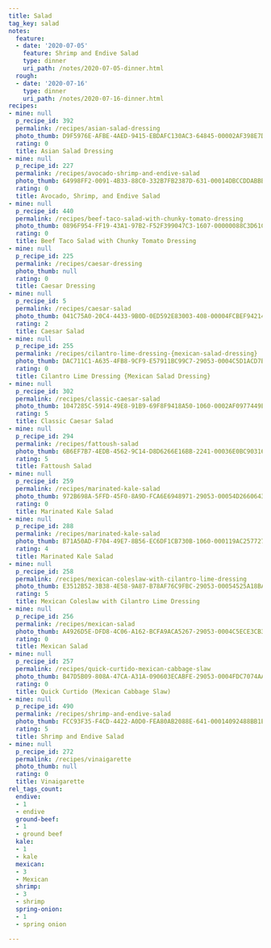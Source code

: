 ```yaml
---
title: Salad
tag_key: salad
notes:
  feature:
  - date: '2020-07-05'
    feature: Shrimp and Endive Salad
    type: dinner
    uri_path: /notes/2020-07-05-dinner.html
  rough:
  - date: '2020-07-16'
    type: dinner
    uri_path: /notes/2020-07-16-dinner.html
recipes:
- mine: null
  p_recipe_id: 392
  permalink: /recipes/asian-salad-dressing
  photo_thumb: D9F5976E-AFBE-4AED-9415-EBDAFC130AC3-64845-00002AF398E7D852.jpg
  rating: 0
  title: Asian Salad Dressing
- mine: null
  p_recipe_id: 227
  permalink: /recipes/avocado-shrimp-and-endive-salad
  photo_thumb: 64998FF2-0091-4B33-88C0-332B7FB2387D-631-00014DBCCDDABBB1.jpg
  rating: 0
  title: Avocado, Shrimp, and Endive Salad
- mine: null
  p_recipe_id: 440
  permalink: /recipes/beef-taco-salad-with-chunky-tomato-dressing
  photo_thumb: 0896F954-FF19-43A1-97B2-F52F399047C3-1607-00000088C3D61CAD.jpg
  rating: 0
  title: Beef Taco Salad with Chunky Tomato Dressing
- mine: null
  p_recipe_id: 225
  permalink: /recipes/caesar-dressing
  photo_thumb: null
  rating: 0
  title: Caesar Dressing
- mine: null
  p_recipe_id: 5
  permalink: /recipes/caesar-salad
  photo_thumb: 041C75A0-20C4-4433-9B0D-0ED592E83003-408-00004FCBEF942146.jpg
  rating: 2
  title: Caesar Salad
- mine: null
  p_recipe_id: 255
  permalink: /recipes/cilantro-lime-dressing-{mexican-salad-dressing}
  photo_thumb: DAC711C1-A635-4FB8-9CF9-E57911BC99C7-29053-0004C5D1ACD7BC40.jpg
  rating: 0
  title: Cilantro Lime Dressing {Mexican Salad Dressing}
- mine: null
  p_recipe_id: 302
  permalink: /recipes/classic-caesar-salad
  photo_thumb: 1047285C-5914-49E8-91B9-69F8F9418A50-1060-0002AF0977449E27.jpg
  rating: 5
  title: Classic Caesar Salad
- mine: null
  p_recipe_id: 294
  permalink: /recipes/fattoush-salad
  photo_thumb: 6B6EF7B7-4EDB-4562-9C14-D8D6266E16BB-2241-00036E0BC90316A1.jpg
  rating: 5
  title: Fattoush Salad
- mine: null
  p_recipe_id: 259
  permalink: /recipes/marinated-kale-salad
  photo_thumb: 972B698A-5FFD-45F0-8A9D-FCA6E6948971-29053-00054D2660643987.jpg
  rating: 0
  title: Marinated Kale Salad
- mine: null
  p_recipe_id: 288
  permalink: /recipes/marinated-kale-salad
  photo_thumb: B71A50AD-F704-49E7-8B56-EC6DF1CB730B-1060-000119AC2577274F.jpg
  rating: 4
  title: Marinated Kale Salad
- mine: null
  p_recipe_id: 258
  permalink: /recipes/mexican-coleslaw-with-cilantro-lime-dressing
  photo_thumb: E3512B52-3B38-4E58-9A87-B78AF76C9FBC-29053-00054525A18BAD83.jpg
  rating: 5
  title: Mexican Coleslaw with Cilantro Lime Dressing
- mine: null
  p_recipe_id: 256
  permalink: /recipes/mexican-salad
  photo_thumb: A4926D5E-DFD8-4C06-A162-BCFA9ACA5267-29053-0004C5ECE3CB32B5.jpg
  rating: 0
  title: Mexican Salad
- mine: null
  p_recipe_id: 257
  permalink: /recipes/quick-curtido-mexican-cabbage-slaw
  photo_thumb: B47D5B09-808A-47CA-A31A-090603ECABFE-29053-0004FDC7074AAB8A.jpg
  rating: 0
  title: Quick Curtido (Mexican Cabbage Slaw)
- mine: null
  p_recipe_id: 490
  permalink: /recipes/shrimp-and-endive-salad
  photo_thumb: FCC93F35-F4CD-4422-A0D0-FEA80AB2088E-641-00014092488BB1EA.jpg
  rating: 5
  title: Shrimp and Endive Salad
- mine: null
  p_recipe_id: 272
  permalink: /recipes/vinaigarette
  photo_thumb: null
  rating: 0
  title: Vinaigarette
rel_tags_count:
  endive:
  - 1
  - endive
  ground-beef:
  - 1
  - ground beef
  kale:
  - 1
  - kale
  mexican:
  - 3
  - Mexican
  shrimp:
  - 3
  - shrimp
  spring-onion:
  - 1
  - spring onion

---
```

